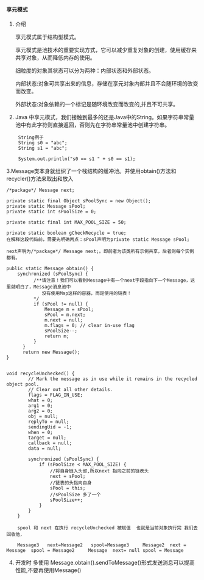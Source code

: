 #### 享元模式

1. 介绍

    享元模式属于结构型模式。
    
    享元模式是池技术的重要实现方式，它可以减少重复对象的创建，使用缓存来共享对象，从而降低内存的使用。
    
    细粒度的对象其状态可以分为两种：内部状态和外部状态。 
    
    内部状态:对象可共享出来的信息，存储在享元对象内部并且不会随环境的改变而改变。 
    
    外部状态:对象依赖的一个标记是随环境改变而改变的,并且不可共享。

2. Java 中享元模式，我们接触到最多的还是Java中的String。如果字符串常量池中有此字符则直接返回，否则先在字符串常量池中创建字符串。 


        String例子
        String s0 = "abc";
        String s1 = "abc";

        System.out.println("s0 == s1 " + s0 == s1);
        
3.Message类本身就组织了一个栈结构的缓冲池。并使用obtain()方法和recycler()方法来取出和放入


    /*package*/ Message next;

    private static final Object sPoolSync = new Object();
    private static Message sPool;
    private static int sPoolSize = 0;

    private static final int MAX_POOL_SIZE = 50;

    private static boolean gCheckRecycle = true;
    在解释这段代码前，需要先明确两点：sPool声明为private static Message sPool;
    
    next声明为/*package*/ Message next;。即前者为该类所有示例共享，后者则每个实例都有。 
    
    public static Message obtain() {
        synchronized (sPoolSync) {
              /**请注意！我们可以看到Message中有一个next字段指向下一个Message，这里就明白了，Message消息池中
                 没有使用Map这样的容器，而是使用的链表！
              */
              if (sPool != null) {
                  Message m = sPool;
                  sPool = m.next;
                  m.next = null;
                  m.flags = 0; // clear in-use flag
                  sPoolSize--;
                  return m;
              }
          }
          return new Message();
    }


    void recycleUnchecked() {
            // Mark the message as in use while it remains in the recycled object pool.
            // Clear out all other details.
            flags = FLAG_IN_USE;
            what = 0;
            arg1 = 0;
            arg2 = 0;
            obj = null;
            replyTo = null;
            sendingUid = -1;
            when = 0;
            target = null;
            callback = null;
            data = null;
    
            synchronized (sPoolSync) {
                if (sPoolSize < MAX_POOL_SIZE) {
                    //将自身链入头部,所以next 指向之前的链表头
                    next = sPool;
                    //链表的头指向自身
                    sPool = this;
                    //sPoolSize 多了一个
                    sPoolSize++;
                }
            }
        }
        
        spool 和 next 在执行 recycleUnchecked 被赋值  也就是当前对象执行完 我们去回收他，
        
        Message3   next=Message2   spool=Message3     Message2  next = Message  spool = Message2     Message  next= null spool = Message 
        
        
4. 开发时 多使用  Message.obtain().sendToMessage()形式发送消息可以提高性能,不要再使用Message()

